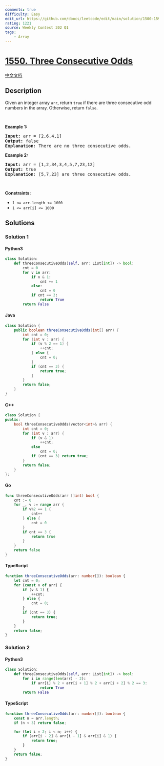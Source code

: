```yaml
---
comments: true
difficulty: Easy
edit_url: https://github.com/doocs/leetcode/edit/main/solution/1500-1599/1550.Three%20Consecutive%20Odds/README_EN.md
rating: 1221
source: Weekly Contest 202 Q1
tags:
    - Array
---
```


<!-- problem:start -->

# [1550. Three Consecutive Odds](https://leetcode.com/problems/three-consecutive-odds)

[中文文档](/solution/1500-1599/1550.Three%20Consecutive%20Odds/README.md)

## Description

<!-- description:start -->

Given an integer array <code>arr</code>, return <code>true</code>&nbsp;if there are three consecutive odd numbers in the array. Otherwise, return&nbsp;<code>false</code>.

<p>&nbsp;</p>
<p><strong class="example">Example 1:</strong></p>

<pre>
<strong>Input:</strong> arr = [2,6,4,1]
<strong>Output:</strong> false
<b>Explanation:</b> There are no three consecutive odds.
</pre>

<p><strong class="example">Example 2:</strong></p>

<pre>
<strong>Input:</strong> arr = [1,2,34,3,4,5,7,23,12]
<strong>Output:</strong> true
<b>Explanation:</b> [5,7,23] are three consecutive odds.
</pre>

<p>&nbsp;</p>
<p><strong>Constraints:</strong></p>

<ul>
	<li><code>1 &lt;= arr.length &lt;= 1000</code></li>
	<li><code>1 &lt;= arr[i] &lt;= 1000</code></li>
</ul>

<!-- description:end -->

## Solutions

<!-- solution:start -->

### Solution 1

<!-- tabs:start -->

#### Python3

```python
class Solution:
    def threeConsecutiveOdds(self, arr: List[int]) -> bool:
        cnt = 0
        for v in arr:
            if v & 1:
                cnt += 1
            else:
                cnt = 0
            if cnt == 3:
                return True
        return False
```

#### Java

```java
class Solution {
    public boolean threeConsecutiveOdds(int[] arr) {
        int cnt = 0;
        for (int v : arr) {
            if (v % 2 == 1) {
                ++cnt;
            } else {
                cnt = 0;
            }
            if (cnt == 3) {
                return true;
            }
        }
        return false;
    }
}
```

#### C++

```cpp
class Solution {
public:
    bool threeConsecutiveOdds(vector<int>& arr) {
        int cnt = 0;
        for (int v : arr) {
            if (v & 1)
                ++cnt;
            else
                cnt = 0;
            if (cnt == 3) return true;
        }
        return false;
    }
};
```

#### Go

```go
func threeConsecutiveOdds(arr []int) bool {
	cnt := 0
	for _, v := range arr {
		if v%2 == 1 {
			cnt++
		} else {
			cnt = 0
		}
		if cnt == 3 {
			return true
		}
	}
	return false
}
```

#### TypeScript

```ts
function threeConsecutiveOdds(arr: number[]): boolean {
    let cnt = 0;
    for (const v of arr) {
        if (v & 1) {
            ++cnt;
        } else {
            cnt = 0;
        }
        if (cnt == 3) {
            return true;
        }
    }
    return false;
}
```

<!-- tabs:end -->

<!-- solution:end -->

<!-- solution:start -->

### Solution 2

<!-- tabs:start -->

#### Python3

```python
class Solution:
    def threeConsecutiveOdds(self, arr: List[int]) -> bool:
        for i in range(len(arr) - 2):
            if arr[i] % 2 + arr[i + 1] % 2 + arr[i + 2] % 2 == 3:
                return True
        return False
```

#### TypeScript

```ts
function threeConsecutiveOdds(arr: number[]): boolean {
    const n = arr.length;
    if (n < 3) return false;

    for (let i = 2; i < n; i++) {
        if (arr[i - 2] & arr[i - 1] & arr[i] & 1) {
            return true;
        }
    }
    return false;
}
```

<!-- tabs:end -->

<!-- solution:end -->

<!-- problem:end -->
